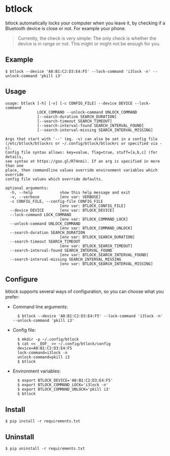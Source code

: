 btlock
======

btlock automatically locks your computer when you leave it, by checking
if a Bluetooth device is close or not. For example your phone.

> Currently, the check is very simple:
> The only check is whether the device is in range or not.
> This might or might not be enough for you.

Example
-------

    $ btlock --device 'A0:B1:C2:D3:E4:F5' --lock-command 'i3lock -n' --unlock-command 'pkill i3'

Usage
-----

    usage: btlock [-h] [-v] [-c CONFIG_FILE] --device DEVICE --lock-command
                  LOCK_COMMAND --unlock-command UNLOCK_COMMAND
                  [--search-duration SEARCH_DURATION]
                  [--search-timeout SEARCH_TIMEOUT]
                  [--search-interval-found SEARCH_INTERVAL_FOUND]
                  [--search-interval-missing SEARCH_INTERVAL_MISSING]
    
    Args that start with '--' (eg. -v) can also be set in a config file
    (/etc/btlock/btlockrc or ~/.config/btlock/btlockrc or specified via -c).
    Config file syntax allows: key=value, flag=true, stuff=[a,b,c] (for details,
    see syntax at https://goo.gl/R74nmi). If an arg is specified in more than one
    place, then commandline values override environment variables which override
    config file values which override defaults.
    
    optional arguments:
      -h, --help            show this help message and exit
      -v, --verbose         [env var: VERBOSE]
      -c CONFIG_FILE, --config-file CONFIG_FILE
                            [env var: BTLOCK_CONFIG_FILE]
      --device DEVICE       [env var: BTLOCK_DEVICE]
      --lock-command LOCK_COMMAND
                            [env var: BTLOCK_COMMAND_LOCK]
      --unlock-command UNLOCK_COMMAND
                            [env var: BTLOCK_COMMAND_UNLOCK]
      --search-duration SEARCH_DURATION
                            [env var: BTLOCK_SEARCH_DURATION]
      --search-timeout SEARCH_TIMEOUT
                            [env var: BTLOCK_SEARCH_TIMEOUT]
      --search-interval-found SEARCH_INTERVAL_FOUND
                            [env var: BTLOCK_SEARCH_INTERVAL_FOUND]
      --search-interval-missing SEARCH_INTERVAL_MISSING
                            [env var: BTLOCK_SEARCH_INTERVAL_MISSING]

Configure
---------

btlock supports several ways of configuration, so you can choose what you prefer:

* Command line arguments:

        $ btlock --device 'A0:B1:C2:D3:E4:F5' --lock-command 'i3lock -n' --unlock-command 'pkill i3'

* Config file:

        $ mkdir -p ~/.config/btlock
        $ cat << _EOF_ >> ~/.config/btlock/config
        device=A0:B1:C2:D3:E4:F5
        lock-command=i3lock -n
        unlock-command=pkill i3
        $ btlock

* Environment variables:

        $ export BTLOCK_DEVICE='A0:B1:C2:D3:E4:F5'
        $ export BTLOCK_COMMAND_LOCK='i3lock -n'
        $ export BTLOCK_COMMAND_UNLOCK='pkill i3'
        $ btlock

Install
-------

    $ pip install -r requirements.txt

Uninstall
---------

    $ pip uninstall -r requirements.txt

